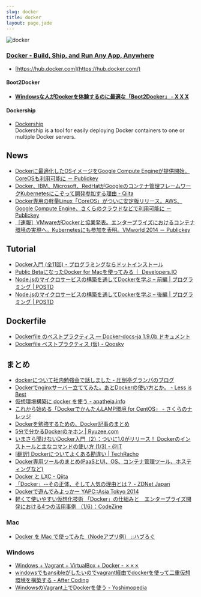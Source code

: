 ```yaml
---
slug: docker
title: docker
layout: page.jade
---
```


![docker](/wiki/assets/img/docker.png)

### [Docker - Build, Ship, and Run Any App, Anywhere](https://www.docker.com/)

- [https://hub.docker.com](https://hub.docker.com/)

#### Boot2Docker

- __[Windowsな人がDockerを体験するのに最適な「Boot2Docker」 - X X X](http://syonx.hatenablog.com/entry/2014/09/21/060000)__

#### Dockership
- [Dockership](http://docker.sh/ip/)  
  Dockership is a tool for easily deploying Docker containers to one or multiple Docker servers.

## News

- [Dockerに最適化したOSイメージをGoogle Compute Engineが提供開始。CoreOSも利用可能に － Publickey](http://www.publickey1.jp/blog/14/dockerosgoogle_compute_enginecoreos.html)
- [Docker、IBM、Microsoft、RedHatがGoogleのコンテナ管理フレームワークKubernetesにこぞって開発参加する理由 - Qiita](http://qiita.com/kazunori279/items/ebe8ea24601e606f8048)
- [Docker専用の軽量Linux「CoreOS」がついに安定版リリース。AWS、Google Compute Engine、さくらのクラウドなどで利用可能に － Publickey](http://www.publickey1.jp/blog/14/dockerlinuxcoreosawsgoogle_compute_engine.html)
- [［速報］VMwareがDockerと協業発表。エンタープライズにおけるコンテナ環境の実現へ。Kubernetesにも参加を表明。VMworld 2014 － Publickey](http://www.publickey1.jp/blog/14/vmwaredockerkubernetes.html)


## Tutorial

- [Docker入門 (全11回) - プログラミングならドットインストール](http://dotinstall.com/lessons/basic_docker)
- [Public BetaになったDocker for Macを使ってみる ｜ Developers.IO](http://dev.classmethod.jp/server-side/docker-server-side/using-docker-for-mac-public-beta/)
- [Node.jsのマイクロサービスの構築を通してDockerを学ぶ – 前編 | プログラミング | POSTD](http://postd.cc/learn-docker-by-building-a-microservice-1/)
- [Node.jsのマイクロサービスの構築を通してDockerを学ぶ – 後編 | プログラミング | POSTD](http://postd.cc/learn-docker-by-building-a-microservice-2/)


## Dockerfile
- [Dockerfile のベストプラクティス — Docker\-docs\-ja 1\.9\.0b ドキュメント](http://docs.docker.jp/engine/articles/dockerfile_best-practice.html)
- [Dockerfile ベストプラクティス \(仮\) \- Qoosky](https://www.qoosky.io/techs/f38c112ca9)


## まとめ

- [dockerについて社内勉強会で話しました - 圧倒亭グランパのブログ](http://at-grandpa.hatenablog.jp/entry/2014/01/30/161032)
- [Dockerでnginxサーバー立ててみた。あとDockerの使い方とか。 - Less is Best](http://yss44.hatenablog.com/entry/2013/12/27/150920)
- [仮想環境構築に docker を使う - apatheia.info](http://apatheia.info/blog/2013/06/17/docker/)
- [これから始める「DockerでかんたんLAMP環境 for CentOS」 - さくらのナレッジ](http://knowledge.sakura.ad.jp/tech/1811/)
- [Dockerを勉強するための、Docker記事のまとめ](http://wslash.com/?p=5584)
- [5分で分かるDockerのキホン | Ryuzee.com](http://www.ryuzee.com/contents/blog/6952)
- [いまさら聞けないDocker入門（2）：ついに1.0がリリース！ Dockerのインストールと主なコマンドの使い方 (1/3) - ＠IT](http://www.atmarkit.co.jp/ait/articles/1406/10/news031.html)
- [[翻訳] Dockerについてよくある勘違い | TechRacho](http://techracho.bpsinc.jp/hachi8833/2014_06_16/17982)
- [Docker専用ツールのまとめ(PaaSとUI、OS、コンテナ管理ツール、ホスティングなど)](http://wslash.com/?p=5744)
- [Docker と LXC - Qiita](http://qiita.com/Surgo/items/709a07d68c6eafbad267)
- [「Docker」--その正体、そして人気の理由とは？ - ZDNet Japan](http://japan.zdnet.com/virtualization/sp/35052286/)
- [Dockerで遊んでみよっかー YAPC::Asia Tokyo 2014](http://www.slideshare.net/kazeburo/docker-yapcasia-tokyo-2014)
- [軽くて使いやすい仮想化技術 「Docker」の仕組みと　エンタープライズ開発における4つの活用事例 （1/6）：CodeZine](http://codezine.jp/article/detail/7894)

### Mac

- [Docker を Mac で使ってみた（Nodeアプリ例） ::ハブろぐ](http://havelog.ayumusato.com/develop/server/e601-docker_on_mac.html)

### Windows

- [Windows + Vagrant + VirtualBox + Docker - ✗✗✗](http://syonx.hatenablog.com/entry/2014/02/18/010757)
- [windowsでもansibleがしたいのでvagrant経由でdockerを使って二重仮想環境を構築する - After Coding](http://saisa.hateblo.jp/entry/2013/12/10/153651)
- [WindowsのVagrant上でDockerを使う - Yoshimopedia](http://yoshimov.com/tips/windows-vagrant-docker/)
